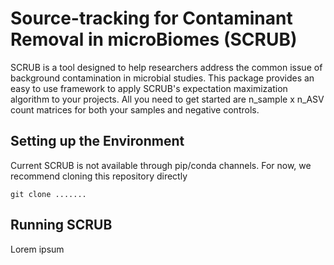 # Source-tracking for Contaminant Removal in microBiomes (SCRUB)

SCRUB is a tool designed to help researchers address the common issue of background contamination in microbial studies. This package provides an easy to use framework to apply SCRUB's expectation maximization algorithm to your projects. All you need to get started are n_sample x n_ASV count matrices for both your samples and negative controls. 

Setting up the Environment
-------------------------
Current SCRUB is not available through pip/conda channels. For now, we recommend cloning this repository directly 

```
git clone .......
```

Running SCRUB
-------------------
Lorem ipsum

